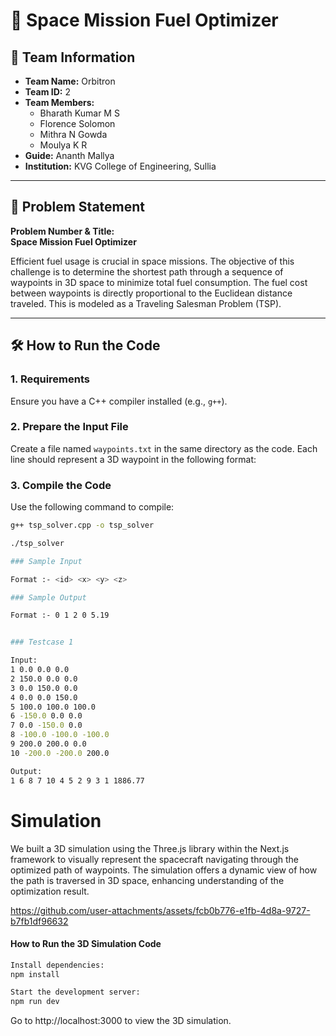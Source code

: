 # 🚀 Space Mission Fuel Optimizer

## 👥 Team Information
- **Team Name:** Orbitron  
- **Team ID:** 2 
- **Team Members:**
  - Bharath Kumar M S  
  - Florence Solomon  
  - Mithra N Gowda  
  - Moulya K R  
- **Guide:** Ananth Mallya  
- **Institution:** KVG College of Engineering, Sullia

---

## 🧩 Problem Statement

**Problem Number & Title:**  
**Space Mission Fuel Optimizer**

Efficient fuel usage is crucial in space missions. The objective of this challenge is to determine the shortest path through a sequence of waypoints in 3D space to minimize total fuel consumption. The fuel cost between waypoints is directly proportional to the Euclidean distance traveled. This is modeled as a Traveling Salesman Problem (TSP).

---

## 🛠️ How to Run the Code

### 1. Requirements
Ensure you have a C++ compiler installed (e.g., `g++`).

### 2. Prepare the Input File
Create a file named `waypoints.txt` in the same directory as the code. Each line should represent a 3D waypoint in the following format:


### 3. Compile the Code
Use the following command to compile:

```bash
g++ tsp_solver.cpp -o tsp_solver

./tsp_solver

### Sample Input 

Format :- <id> <x> <y> <z>

### Sample Output

Format :- 0 1 2 0 5.19


### Testcase 1

Input:
1 0.0 0.0 0.0
2 150.0 0.0 0.0
3 0.0 150.0 0.0
4 0.0 0.0 150.0
5 100.0 100.0 100.0
6 -150.0 0.0 0.0
7 0.0 -150.0 0.0
8 -100.0 -100.0 -100.0
9 200.0 200.0 0.0
10 -200.0 -200.0 200.0

Output:
1 6 8 7 10 4 5 2 9 3 1 1886.77
```

# Simulation

We built a 3D simulation using the Three.js library within the Next.js framework to visually represent the spacecraft navigating through the optimized path of waypoints. The simulation offers a dynamic view of how the path is traversed in 3D space, enhancing understanding of the optimization result.


https://github.com/user-attachments/assets/fcb0b776-e1fb-4d8a-9727-b7fb1df96632

#### How to Run the 3D Simulation Code

```bash
Install dependencies:
npm install

Start the development server:
npm run dev
```

Go to http://localhost:3000 to view the 3D simulation.


